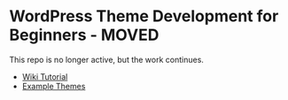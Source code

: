 # WordPress Theme Development for Beginners - MOVED

This repo is no longer active, but the work continues.

* [Wiki Tutorial](https://github.com/daggerhart/wp-theme-dev/wiki)
* [Example Themes](https://github.com/daggerhart/wp-theme-dev)
